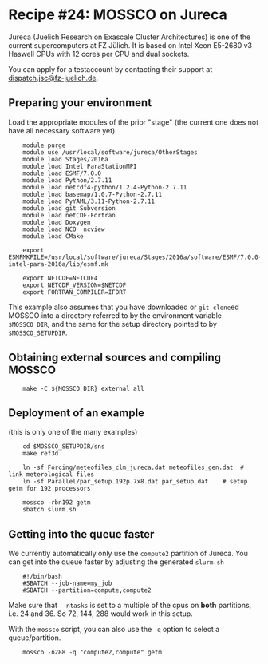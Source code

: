 # Recipe #24: MOSSCO on Jureca

Jureca (Juelich Research on Exascale Cluster Architectures) is one of the current supercomputers at FZ Jülich.
It is based on Intel Xeon E5-2680 v3 Haswell CPUs with 12 cores per CPU and dual sockets.

You can apply for a testaccount by contacting their support at <dispatch.jsc@fz-juelich.de>.

## Preparing your environment

Load the appropriate modules of the prior "stage" (the current one does not have all necessary software yet)

		module purge
		module use /usr/local/software/jureca/OtherStages
		module load Stages/2016a
		module load Intel ParaStationMPI
		module load ESMF/7.0.0
		module load Python/2.7.11
		module load netcdf4-python/1.2.4-Python-2.7.11
		module load basemap/1.0.7-Python-2.7.11
		module load PyYAML/3.11-Python-2.7.11
		module load git Subversion
		module load netCDF-Fortran
		module load Doxygen
		module load NCO  ncview
		module load CMake

		export ESMFMKFILE=/usr/local/software/jureca/Stages/2016a/software/ESMF/7.0.0-intel-para-2016a/lib/esmf.mk

		export NETCDF=NETCDF4
		export NETCDF_VERSION=$NETCDF
		export FORTRAN_COMPILER=IFORT

This example also assumes that you have downloaded or `git clone`ed MOSSCO into a directory referred to by the environment variable `$MOSSCO_DIR`, and the same for the setup directory pointed to by `$MOSSCO_SETUPDIR`.

## Obtaining external sources and compiling MOSSCO

		make -C ${MOSSCO_DIR} external all

## Deployment of an example

(this is only one of the many examples)

		cd $MOSSCO_SETUPDIR/sns
		make ref3d

		ln -sf Forcing/meteofiles_clm_jureca.dat meteofiles_gen.dat  # link meterological files
		ln -sf Parallel/par_setup.192p.7x8.dat par_setup.dat	# setup getm for 192 processors

		mossco -rbn192 getm
		sbatch slurm.sh

## Getting into the queue faster

We currently automatically only use the `compute2` partition of Jureca.  You can get into the queue faster by adjusting the generated `slurm.sh`

		#!/bin/bash
		#SBATCH --job-name=my_job
		#SBATCH --partition=compute,compute2

Make sure that  `--ntasks` is set to a multiple of the cpus on **both** partitions, i.e. 24 and 36.  So 72, 144, 288 would work in this setup.

With the `mossco` script, you can also use the `-q` option to select a queue/partition.

		mossco -n288 -q "compute2,compute" getm
